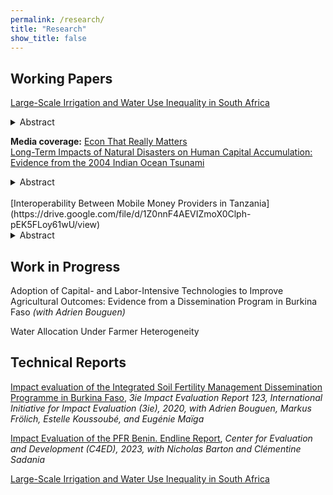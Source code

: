 ```yaml
---
permalink: /research/
title: "Research"
show_title: false
---
```



## Working Papers

[Large-Scale Irrigation and Water Use Inequality in South Africa](https://drive.google.com/file/d/15Eu8hwhYqfE0ydEFufy9Omx9UE1vQDF-/view)

<details>
  <summary>Abstract</summary>
Large-scale surface irrigation is essential in keeping agriculture viable in regions prone to drought but it has the potential to exacerbate inequality due to the uneven distribution of its benefits and costs. I investigate this issue in the context of South Africa by estimating heterogeneous effects of irrigation canals on crop productivity and agricultural land expansion by type of farmer. To estimate these effects, I use remote sensing measures of crop yields and a novel land cover classification dataset in a spatial regression discontinuity framework with relative elevation to the nearest canal as the running variable. Areas below the canals serve as the treated group, while areas above serve as the control. The findings show that commercial farmers below canals benefit in terms of higher maize and wheat yields and expand their area under production. Census data further reveal that these expanding commercial farms create employment opportunities for the rural poor. In contrast, subsistence farmers below canals experience lower yields relative to those above and do not expand their cultivated area. Despite the unequal distribution of benefits, a cost-benefit analysis demonstrates that large-scale irrigation infrastructure remains a cost-effective investment.
</details>

**Media coverage:** [Econ That Really Matters](https://www.econthatmatters.com/2024/12/a-dam-good-question-do-all-farmers-benefit-equally-from-large-scale-irrigation-in-south-africa/)
<br>
[Long-Term Impacts of Natural Disasters on Human Capital Accumulation: Evidence from the 2004 Indian Ocean Tsunami](https://drive.google.com/file/d/1oE8r57D26pls94dTtGZXrm94Ts9qSGnZ/view)

<details>
  <summary>Abstract</summary>
I examine the long-term impacts of the 2004 Indian Ocean Tsunami on human capital accumulation. Natural disasters have devastating immediate impacts but their long-term consequences remain underexplored. Through the disruption of schools in the affected areas they can negatively affect enrollment and school completion rates. I study the impact of the 2004 Indian Ocean tsunami on human capital accumulation among the affected children and adolescents. Comparing older and younger cohorts within provinces hit by the tsunami and in the rest of the country in a cross-cohort difference-in-differences framework, I find that the tsunami shock increased primary school completion by 1.8 percentage points, while the effect on lower secondary school completion was negative and insignificant and the effect on upper secondary school completion was positive and insignificant. The young adults affected by the tsunami during lower secondary school age or younger were also more likely to perform unpaid family work. A preliminary exploration of mechanisms suggests that the positive effects on human capital accumulation were concentrated among households who did not migrate away from the affected provinces, thus benefiting from relief aid.
</details>
<br>
[Interoperability Between Mobile Money Providers in Tanzania](https://drive.google.com/file/d/1Z0nnF4AEVIZmoX0Clph-pEK5FLoy61wU/view)

<details>
  <summary>Abstract</summary>
This paper examines the impact of interoperability between mobile money providers (MMPs) on mobile money adoption in Tanzania. The introduction of account-to-account (A2A) interoperability, which allows users to transfer funds between accounts across different MMPs, was expected to foster broader adoption by leveraging network externalities and reducing transaction costs. Using data from the Tanzania National Panel Survey (NPS), I develop a differentiated product demand model to estimate the effect of interoperability on mobile money adoption. The model captures how household preferences for interoperability vary by key characteristics such as wealth, education, and urban residence. Results show that households, on average, place a positive value on interoperability, with wealthier, more educated, and urban households exhibiting a stronger preference for interoperable services. This study contributes to the literature on financial inclusion and the importance of regulatory framework in driving mobile money adoption.
</details>

## Work in Progress

Adoption of Capital- and Labor-Intensive Technologies to Improve Agricultural Outcomes: Evidence from a Dissemination Program in Burkina Faso
*(with Adrien Bouguen)*

Water Allocation Under Farmer Heterogeneity

## Technical Reports

[Impact evaluation of the Integrated Soil Fertility Management Dissemination Programme in Burkina Faso](https://drive.google.com/file/d/1ZVn1hJtRPIJdbseSSMaG7ilcfaMwBE9u/view), *3ie Impact Evaluation Report 123, International Initiative for Impact Evaluation (3ie), 2020, with Adrien Bouguen, Markus Frölich, Estelle Koussoubé, and Eugénie Maïga*

[Impact Evaluation of the PFR Benin. Endline Report](https://drive.google.com/file/d/1ZeeC1njjXFMVXMqpzbJDzLAzsSnRh_LV/view), *Center for Evaluation and Development (C4ED), 2023, with Nicholas Barton and Clémentine Sadania*


[Large-Scale Irrigation and Water Use Inequality in South Africa](https://drive.google.com/file/d/15Eu8hwhYqfE0ydEFufy9Omx9UE1vQDF-/view?pli=1)
